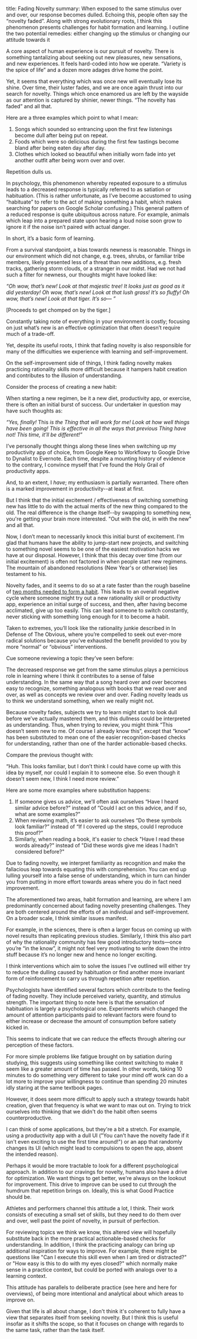 title: Fading Novelty
summary: When exposed to the same stimulus over and over, our response becomes dulled. Echoing this, people often say the “novelty faded”. Along with strong evolutionary roots, I think this phenomenon presents challenges for habit formation and learning. I outline the two potential remedies: either changing up the stimulus or changing our attitude towards it

A core aspect of human experience is our pursuit of novelty. There is something tantalizing about seeking out new pleasures, new sensations, and new experiences. It feels hard-coded into how we operate. “Variety is the spice of life” and a dozen more adages drive home the point.

Yet, it seems that everything which was once new will eventually lose its shine. Over time, their luster fades, and we are once again thrust into our search for novelty. Things which once enamored us are left by the wayside as our attention is captured by shinier, newer things. “The novelty has faded” and all that.

Here are a three examples which point to what I mean:

1. Songs which sounded so entrancing upon the first few listenings become dull after being put on repeat.
2. Foods which were so delicious during the first few tastings become bland after being eaten day after day.
3. Clothes which looked so beautiful when initially worn fade into yet another outfit after being worn over and over.

Repetition dulls us.

In psychology, this phenomenon whereby repeated exposure to a stimulus leads to a decreased response is typically referred to as satiation or habituation. (This is rather unfortunate, as I’ve become accustomed to using “habituate” to refer to the act of making something a habit, which makes searching for papers on Google Scholar confusing.) This general pattern of a reduced response is quite ubiquitous across nature. For example, animals which leap into a prepared state upon hearing a loud noise soon grow to ignore it if the noise isn’t paired with actual danger.

In short, it’s a basic form of learning.

From a survival standpoint, a bias towards newness is reasonable. Things in our environment which did not change, e.g. trees, shrubs, or familiar tribe members, likely presented less of a threat than new additions, e.g. fresh tracks, gathering storm clouds, or a stranger in our midst. Had we not had such a filter for newness, our thoughts might have looked like:

*“Oh wow, that’s new! Look at that majestic tree! It looks just as good as it did yesterday! Oh wow, that’s new! Look at that lush grass! It’s so fluffy! Oh wow, that’s new! Look at that tiger. It’s so— ”*

[Proceeds to get chomped on by the tiger.]

Constantly taking note of everything in your environment is costly; focusing on just what’s new is an effective optimization that often doesn’t require much of a trade-off.

Yet, despite its useful roots, I think that fading novelty is also responsible for many of the difficulties we experience with learning and self-improvement.

On the self-improvement side of things, I think fading novelty makes practicing rationality skills more difficult because it hampers habit creation and contributes to the illusion of understanding.

Consider the process of creating a new habit:

When starting a new regimen, be it a new diet, productivity app, or exercise, there is often an initial burst of success. Our undertaker in question may have such thoughts as:

*“Yes, finally!* This *is the Thing that will work for me! Look at how well things have been going! This is effective in all the ways that previous Thing have not! This time, it’ll be different!”*

I’ve personally thought things along these lines when switching up my productivity app of choice, from Google Keep to Workflowy to Google Drive to Dynalist to Evernote. Each time, despite a mounting history of evidence to the contrary, I convince myself that I've found the Holy Grail of productivity apps. 

And, to an extent, I *have*; my enthusiasm is partially warranted. There often is a marked improvement in productivity--at least at first.

But I think that the initial excitement / effectiveness of switching something new has little to do with the actual merits of the new thing compared to the old. The real difference is the change itself--by swapping to something new, you're getting your brain more interested. "Out with the old, in with the new" and all that.

Now, I don’t mean to necessarily knock this initial burst of excitement. I’m glad that humans have the ability to jump-start new projects, and switching to something novel seems to be one of the easiest motivation hacks we have at our disposal. However, I think that this decay over time (from our initial excitement) is often not factored in when people start new regimens. The mountain of abandoned resolutions (New Year's or otherwise) lies testament to his.

Novelty fades, and it seems to do so at a rate faster than the rough baseline of [two months needed to form a habit](https://mindlevelup.wordpress.com/mindlevelup-the-book/habits-101/). This leads to an overall negative cycle where someone might try out a new rationality skill or productivity app, experience an initial surge of success, and then, after having become acclimated, give up too easily. This can lead someone to switch constantly, never sticking with something long enough for it to become a habit.

Taken to extremes, you’ll look like the rationality junkie described in In Defense of The Obvious, where you’re compelled to seek out ever-more radical solutions because you’ve exhausted the benefit provided to you by more “normal” or “obvious” interventions.

Cue someone reviewing a topic they’ve seen before:

The decreased response we get from the same stimulus plays a pernicious role in learning where I think it contributes to a sense of false understanding. In the same way that a song heard over and over becomes easy to recognize, something analogous with books that we read over and over, as well as concepts we review over and over. Fading novelty leads us to think we understand something, when we really might not.

Because novelty fades, subjects we try to learn might start to look dull before we’ve actually mastered them, and this dullness could be interpreted as understanding. Thus, when trying to review, you might think “This doesn’t seem new to me. Of course I already know this”, except that “know” has been substituted to mean one of the easier recognition-based checks for understanding, rather than one of the harder actionable-based checks.

Compare the previous thought with:

“Huh. This looks familiar, but I don’t think I could have come up with this idea by myself, nor could I explain it to someone else. So even though it doesn't seem new, I think I need more review.”

Here are some more examples where substitution happens:

1. If someone gives us advice, we’ll often ask ourselves “Have I heard similar advice before?” instead of “Could I act on this advice, and if so, what are some examples?”
2. When reviewing math, it’s easier to ask ourselves “Do these symbols look familiar?” instead of “If I covered up the steps, could I reproduce this proof?”
3. Similarly, when reading a book, it's easier to check "Have I read these words already?" instead of "Did these words give me ideas I hadn't considered before?"

Due to fading novelty, we interpret familiarity as recognition and make the fallacious leap towards equating this with comprehension. You can end up lulling yourself into a false sense of understanding, which in turn can hinder you from putting in more effort towards areas where you do in fact need improvement.

The aforementioned two areas, habit formation and learning, are where I am predominantly concerned about fading novelty presenting challenges. They are both centered around the efforts of an individual and self-improvement. On a broader scale, I think similar issues manifest.

For example, in the sciences, there is often a larger focus on coming up with novel results than replicating previous studies. Similarly, I think this also part of why the rationality community has few good introductory texts—once you’re “in the know”, it might not feel very motivating to write down the intro stuff because it’s no longer new and hence no longer exciting.

I think interventions which aim to solve the issues I've outlined will either try to reduce the dulling caused by habituation or find another more invariant form of reinforcement to carry us through repetition after repetition.

Psychologists have identified several factors which contribute to the feeling of fading novelty. They include perceived variety, quantity, and stimulus strength. The important thing to note here is that the sensation of habituation is largely a psychological one. Experiments which changed the amount of attention participants paid to relevant factors were found to either increase or decrease the amount of consumption before satiety kicked in.

This seems to indicate that we can reduce the effects through altering our perception of these factors.

For more simple problems like fatigue brought on by satiation during studying, this suggests using something like context switching to make it seem like a greater amount of time has passed. In other words, taking 10 minutes to do something very different to take your mind off work can do a lot more to improve your willingness to continue than spending 20 minutes idly staring at the same textbook pages.

However, it does seem more difficult to apply such a strategy towards habit creation, given that frequency is what we want to max out on. Trying to trick ourselves into thinking that we didn't do the habit often seems counterproductive.

I can think of some applications, but they're a bit a stretch. For example, using a productivity app with a dull UI ("You can't have the novelty fade if it isn't even exciting to use the first time around!") or an app that randomly changes its UI (which might lead to compulsions to open the app, absent the intended reason).

Perhaps it would be more tractable to look for a different psychological approach. In addition to our cravings for novelty, humans also have a drive for optimization. We want things to get better, we're always on the lookout for improvement. This drive to improve can be used to cut through the humdrum that repetition brings on. Ideally, this is what Good Practice should be.

Athletes and performers channel this attitude a lot, I think. Their work consists of executing a small set of skills, but they need to do them over and over, well past the point of novelty, in pursuit of perfection.

For reviewing topics we think we know, this altered view will hopefully substitute back in the more practical actionable-based checks for understanding. In addition, I think the practicing analogy can bring up additional inspiration for ways to improve. For example, there might be questions like "Can I execute this skill even when I am tired or distracted?" or "How easy is this to do with my eyes closed?" which normally make sense in a practice context, but could be ported with analogs over to a learning context.

This attitude has parallels to deliberate practice (see here and here for overviews), of being more intentional and analytical about which areas to improve on.

Given that life is all about change, I don't think it's coherent to fully have a view that separates itself from seeking novelty. But I think this is useful insofar as it shifts the scope, so that it focuses on change with regards to the same task, rather than the task itself.
